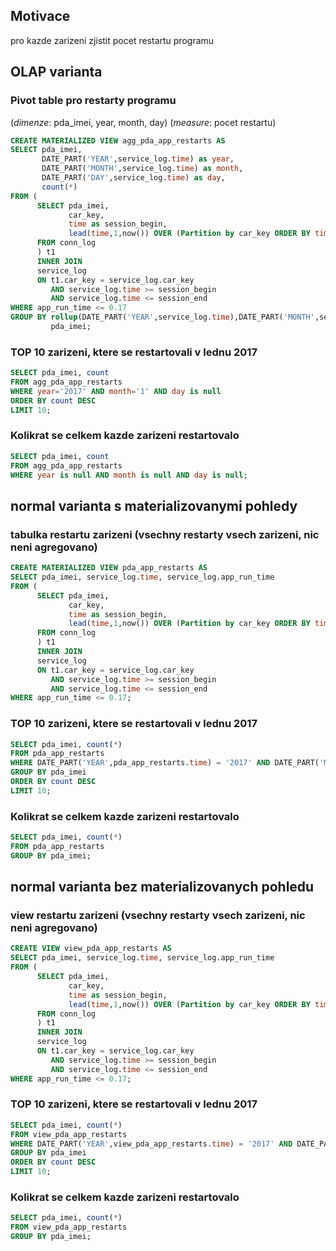 ## Motivace

pro kazde zarizeni zjistit pocet restartu programu

## OLAP varianta
### Pivot table pro restarty programu

(*dimenze*: pda_imei, year, month, day) (*measure*: pocet restartu)

```sql
CREATE MATERIALIZED VIEW agg_pda_app_restarts AS 
SELECT pda_imei,
       DATE_PART('YEAR',service_log.time) as year,
       DATE_PART('MONTH',service_log.time) as month,
       DATE_PART('DAY',service_log.time) as day,
       count(*) 
FROM (
      SELECT pda_imei,
             car_key,
             time as session_begin,
             lead(time,1,now()) OVER (Partition by car_key ORDER BY time) AS session_end 
      FROM conn_log
      ) t1 
      INNER JOIN 
      service_log 
      ON t1.car_key = service_log.car_key 
         AND service_log.time >= session_begin 
         AND service_log.time <= session_end 
WHERE app_run_time <= 0.17 
GROUP BY rollup(DATE_PART('YEAR',service_log.time),DATE_PART('MONTH',service_log.time),DATE_PART('DAY',service_log.time)),
         pda_imei;
```

### TOP 10 zarizeni, ktere se restartovali v lednu 2017

```sql
SELECT pda_imei, count 
FROM agg_pda_app_restarts 
WHERE year='2017' AND month='1' AND day is null 
ORDER BY count DESC 
LIMIT 10;
```

### Kolikrat se celkem kazde zarizeni restartovalo

```sql
SELECT pda_imei, count 
FROM agg_pda_app_restarts 
WHERE year is null AND month is null AND day is null;
```

## normal varianta s materializovanymi pohledy

### tabulka restartu zarizeni (vsechny restarty vsech zarizeni, nic neni agregovano)

```sql
CREATE MATERIALIZED VIEW pda_app_restarts AS  
SELECT pda_imei, service_log.time, service_log.app_run_time 
FROM (
      SELECT pda_imei,
             car_key,
             time as session_begin,
             lead(time,1,now()) OVER (Partition by car_key ORDER BY time) AS session_end 
      FROM conn_log
      ) t1 
      INNER JOIN 
      service_log 
      ON t1.car_key = service_log.car_key 
         AND service_log.time >= session_begin 
         AND service_log.time <= session_end 
WHERE app_run_time <= 0.17;
```

### TOP 10 zarizeni, ktere se restartovali v lednu 2017

```sql
SELECT pda_imei, count(*) 
FROM pda_app_restarts 
WHERE DATE_PART('YEAR',pda_app_restarts.time) = '2017' AND DATE_PART('MONTH',pda_app_restarts.time)='1' 
GROUP BY pda_imei 
ORDER BY count DESC 
LIMIT 10;
```

### Kolikrat se celkem kazde zarizeni restartovalo

```sql
SELECT pda_imei, count(*) 
FROM pda_app_restarts
GROUP BY pda_imei;
```

## normal varianta bez materializovanych pohledu

### view restartu zarizeni (vsechny restarty vsech zarizeni, nic neni agregovano)

```sql
CREATE VIEW view_pda_app_restarts AS  
SELECT pda_imei, service_log.time, service_log.app_run_time 
FROM (                                                                                                  
      SELECT pda_imei,
             car_key,
             time as session_begin,
             lead(time,1,now()) OVER (Partition by car_key ORDER BY time) AS session_end 
      FROM conn_log
      ) t1 
      INNER JOIN 
      service_log 
      ON t1.car_key = service_log.car_key 
         AND service_log.time >= session_begin 
         AND service_log.time <= session_end 
WHERE app_run_time <= 0.17;
```

### TOP 10 zarizeni, ktere se restartovali v lednu 2017

```sql
SELECT pda_imei, count(*) 
FROM view_pda_app_restarts 
WHERE DATE_PART('YEAR',view_pda_app_restarts.time) = '2017' AND DATE_PART('MONTH',view_pda_app_restarts.time)='1' 
GROUP BY pda_imei 
ORDER BY count DESC 
LIMIT 10;
```

### Kolikrat se celkem kazde zarizeni restartovalo

```sql
SELECT pda_imei, count(*) 
FROM view_pda_app_restarts
GROUP BY pda_imei;
```

